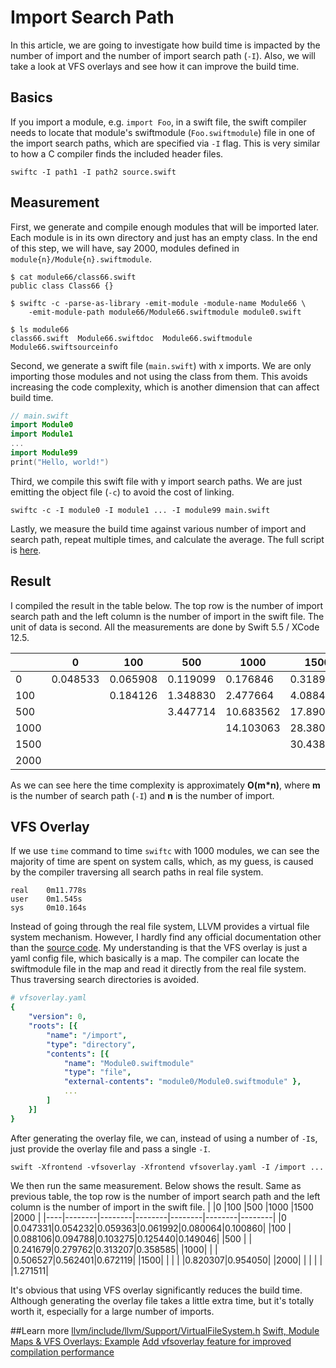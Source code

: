 # Import Search Path
In this article, we are going to investigate how build time is impacted by the number of import and the number of import search path (`-I`). Also, we will take a look at VFS overlays and see how it can improve the build time.

## Basics
If you import a module, e.g. `import Foo`, in a swift file, the swift compiler needs to locate that module's swiftmodule (`Foo.swiftmodule`) file in one of the import search paths, which are specified via `-I` flag. This is very similar to how a C compiler finds the included header files.
```
swiftc -I path1 -I path2 source.swift
```

## Measurement
First, we generate and compile enough modules that will be imported later. Each module is in its own directory and just has an empty class. In the end of this step, we will have, say 2000, modules defined in `module{n}/Module{n}.swiftmodule`.
```
$ cat module66/class66.swift
public class Class66 {}

$ swiftc -c -parse-as-library -emit-module -module-name Module66 \
    -emit-module-path module66/Module66.swiftmodule module0.swift

$ ls module66
class66.swift  Module66.swiftdoc  Module66.swiftmodule  Module66.swiftsourceinfo
```

Second, we generate a swift file (`main.swift`) with x imports. We are only importing those modules and not using the class from them. This avoids increasing the code complexity, which is another dimension that can affect build time.
```swift
// main.swift
import Module0
import Module1
...
import Module99
print("Hello, world!")
```
Third, we compile this swift file with y import search paths. We are just emitting the object file (`-c`) to avoid the cost of linking.
```
swiftc -c -I module0 -I module1 ... -I module99 main.swift
```

Lastly, we measure the build time against various number of import and search path, repeat multiple times, and calculate the average. The full script is [here](./measure.py).

## Result
I compiled the result in the table below. The top row is the number of import search path and the left column is the number of import in the swift file. The unit of data is second. All the measurements are done by Swift 5.5 / XCode 12.5.

|    |0       |100     |500     |1000     |1500     |2000     |
|----|--------|--------|--------|---------|---------|---------|
|0   |0.048533|0.065908|0.119099|0.176846 |0.318999 |0.331329 |
|100 |        |0.184126|1.348830|2.477664 |4.088415 |5.543565 |
|500 |        |        |3.447714|10.683562|17.890379|23.217702|
|1000|        |        |        |14.103063|28.380111|40.873390|
|1500|        |        |        |         |30.438282|50.331757|
|2000|        |        |        |         |         |54.957123|

As we can see here the time complexity is approximately **O(m*n)**,  where **m** is the number of search path (`-I`) and **n** is the number of import.


## VFS Overlay
If we use `time` command to time `swiftc` with 1000 modules, we can see the majority of time are spent on system calls, which, as my guess, is caused by the compiler traversing all search paths in real file system.
```
real    0m11.778s
user    0m1.545s
sys     0m10.164s
```

Instead of going through the real file system, LLVM provides a virtual file system mechanism. However, I hardly find any official documentation other than the [source code](https://github.com/llvm/llvm-project/blob/llvmorg-12.0.0/llvm/include/llvm/Support/VirtualFileSystem.h#L522). My understanding is that the VFS overlay is just a yaml config file, which basically is a map. The compiler can locate the swiftmodule file in the map and read it directly from the real file system. Thus traversing search directories is avoided.

``` yaml
# vfsoverlay.yaml
{
    "version": 0,
    "roots": [{
        "name": "/import",
        "type": "directory",
        "contents": [{
            "name": "Module0.swiftmodule"
            "type": "file",
            "external-contents": "module0/Module0.swiftmodule" },
            ...
        ]
    }]
}
```

After generating the overlay file, we can, instead of using a number of `-I`s, just provide the overlay file and pass a single `-I`.

```
swift -Xfrontend -vfsoverlay -Xfrontend vfsoverlay.yaml -I /import ...
```


We then run the same measurement. Below shows the result. Same as previous table, the top row is the number of import search path and the left column is the number of import in the swift file.
|    |0       |100     |500     |1000    |1500    |2000    |
|----|--------|--------|--------|--------|--------|--------|
|0   |0.047331|0.054232|0.059363|0.061992|0.080064|0.100860|
|100 |        |0.088106|0.094788|0.103275|0.125440|0.149046|
|500 |        |        |0.241679|0.279762|0.313207|0.358585|
|1000|        |        |        |0.506527|0.562401|0.672119|
|1500|        |        |        |        |0.820307|0.954050|
|2000|        |        |        |        |        |1.271511|

It's obvious that using VFS overlay significantly reduces the build time. Although generating the overlay file takes a little extra time, but it's totally worth it, especially for a large number of imports.

##Learn more
[llvm/include/llvm/Support/VirtualFileSystem.h](https://github.com/llvm/llvm-project/blob/llvmorg-12.0.0/llvm/include/llvm/Support/VirtualFileSystem.h)
[Swift, Module Maps & VFS Overlays: Example](https://github.com/milend/swift-vfs-overlay-module-map-example)
[Add vfsoverlay feature for improved compilation performance](https://github.com/bazelbuild/rules_swift/pull/375)
